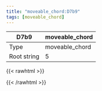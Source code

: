 ```yaml
---
title: "moveable_chord:D7b9"
tags: [moveable_chord]
---
```


|D7b9|moveable_chord|
|---|---|
|Type|moveable_chord|
|Root string|5|
{{< rawhtml >}}
<div class="container"></div>
<script>
const selector = '#container';
const chord = new ChordBox(selector);
chord.draw((new String("X5454X")));
</script>
{{< /rawhtml >}}
